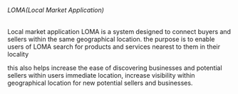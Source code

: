 ###### LOMA(Local Market Application)
Local market application LOMA is a system designed to connect buyers and sellers within the same geographical location.
the purpose is to enable users of LOMA search for products and services nearest to them in their locality

this also helps increase the ease of discovering businesses and potential sellers within users immediate location, increase visibility within geographical location for new potential sellers and businesses.
